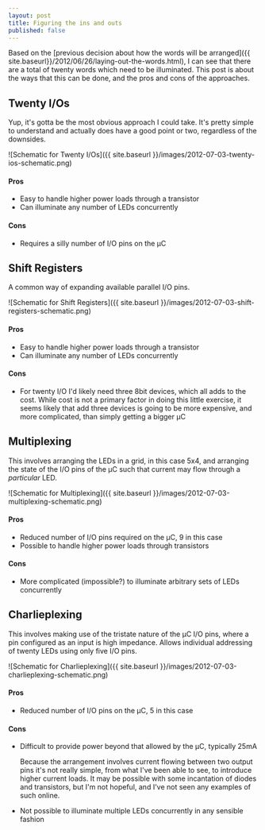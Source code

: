 ```yaml
---
layout: post
title: Figuring the ins and outs
published: false
---
```


Based on the [previous decision about how the words will be arranged]({{ site.baseurl}}/2012/06/26/laying-out-the-words.html),
I can see that there are a total of twenty words which need to be illuminated. This post is about the ways that this can be
done, and the pros and cons of the approaches.

## Twenty I/Os
Yup, it's gotta be the most obvious approach I could take. It's pretty simple to understand and actually does have a good point or two, regardless of the downsides.

![Schematic for Twenty I/Os]({{ site.baseurl }}/images/2012-07-03-twenty-ios-schematic.png)

#### Pros
 * Easy to handle higher power loads through a transistor
 * Can illuminate any number of LEDs concurrently

#### Cons
 * Requires a silly number of I/O pins on the µC

## Shift Registers
A common way of expanding available parallel I/O pins.

![Schematic for Shift Registers]({{ site.baseurl }}/images/2012-07-03-shift-registers-schematic.png)

#### Pros
 * Easy to handle higher power loads through a transistor
 * Can illuminate any number of LEDs concurrently

#### Cons
 * For twenty I/O I'd likely need three 8bit devices, which all adds to the cost.
   While cost is not a primary factor in doing this little exercise, it seems likely that add
   three devices is going to be more expensive, and more complicated, than simply getting a bigger µC

## Multiplexing
This involves arranging the LEDs in a grid, in this case 5x4, and arranging the state of the I/O pins of the µC
such that current may flow through a _particular_ LED.

![Schematic for Multiplexing]({{ site.baseurl }}/images/2012-07-03-multiplexing-schematic.png)

#### Pros
 * Reduced number of I/O pins required on the µC, 9 in this case
 * Possible to handle higher power loads through transistors

#### Cons
 * More complicated (impossible?) to illuminate arbitrary sets of LEDs concurrently

## Charlieplexing
This involves making use of the tristate nature of the µC I/O pins, where a pin configured as an input is high impedance. Allows individual addressing of twenty LEDs using only five I/O pins.

![Schematic for Charlieplexing]({{ site.baseurl }}/images/2012-07-03-charlieplexing-schematic.png)

#### Pros
 * Reduced number of I/O pins on the µC, 5 in this case

#### Cons
 * Difficult to provide power beyond that allowed by the µC, typically 25mA
 
   Because the arrangement involves current flowing between two output pins it's not really simple, from what I've been able to see,
   to introduce higher current loads. It may be possible with some incantation of diodes and transistors, but I'm not hopeful, and
   I've not seen any examples of such online.
 
 * Not possible to illuminate multiple LEDs concurrently in any sensible fashion

